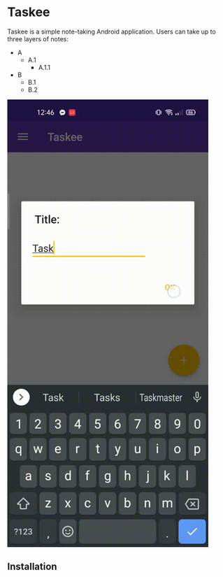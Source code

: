# Taskee
Taskee is a simple note-taking Android application. Users can take up to three layers of notes: 
* A
  * A.1
    * A.1.1
* B
  * B.1
  * B.2
  
![Taskee Demo](https://github.com/G-Justin/Taskee/blob/master/Taskee.gif)




## Installation

